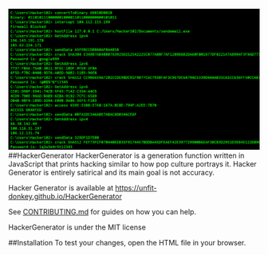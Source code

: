 ![Sample output](SampleOutput.png)
##HackerGenerator
HackerGenerator is a generation function written in JavaScript that prints hacking similar to how pop culture portrays it. Hacker Generator is entirely satirical and its main goal is not accuracy.

Hacker Generator is available at https://unfit-donkey.github.io/HackerGenerator

See [CONTRIBUTING.md](CONTRIBUTING.md) for guides on how you can help.

HackerGenerator is under the MIT license

##Installation
To test your changes, open the HTML file in your browser.

